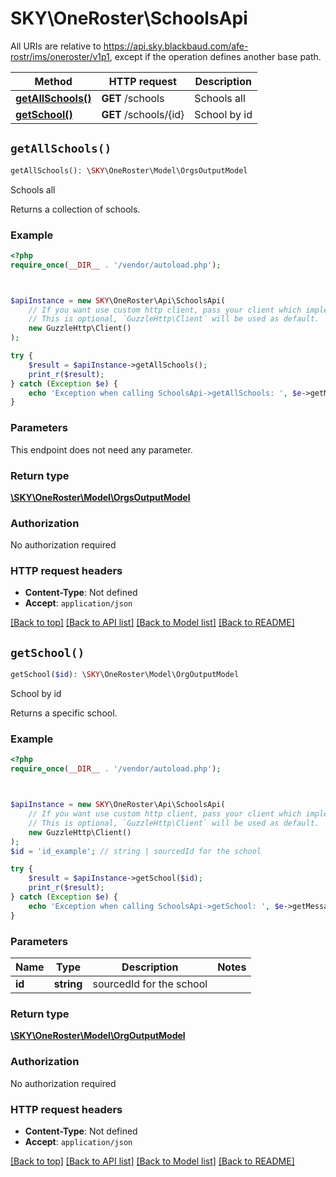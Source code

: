 # SKY\OneRoster\SchoolsApi

All URIs are relative to https://api.sky.blackbaud.com/afe-rostr/ims/oneroster/v1p1, except if the operation defines another base path.

| Method | HTTP request | Description |
| ------------- | ------------- | ------------- |
| [**getAllSchools()**](SchoolsApi.md#getAllSchools) | **GET** /schools | Schools all |
| [**getSchool()**](SchoolsApi.md#getSchool) | **GET** /schools/{id} | School by id |


## `getAllSchools()`

```php
getAllSchools(): \SKY\OneRoster\Model\OrgsOutputModel
```

Schools all

Returns a collection of schools.

### Example

```php
<?php
require_once(__DIR__ . '/vendor/autoload.php');



$apiInstance = new SKY\OneRoster\Api\SchoolsApi(
    // If you want use custom http client, pass your client which implements `GuzzleHttp\ClientInterface`.
    // This is optional, `GuzzleHttp\Client` will be used as default.
    new GuzzleHttp\Client()
);

try {
    $result = $apiInstance->getAllSchools();
    print_r($result);
} catch (Exception $e) {
    echo 'Exception when calling SchoolsApi->getAllSchools: ', $e->getMessage(), PHP_EOL;
}
```

### Parameters

This endpoint does not need any parameter.

### Return type

[**\SKY\OneRoster\Model\OrgsOutputModel**](../Model/OrgsOutputModel.md)

### Authorization

No authorization required

### HTTP request headers

- **Content-Type**: Not defined
- **Accept**: `application/json`

[[Back to top]](#) [[Back to API list]](../../README.md#endpoints)
[[Back to Model list]](../../README.md#models)
[[Back to README]](../../README.md)

## `getSchool()`

```php
getSchool($id): \SKY\OneRoster\Model\OrgOutputModel
```

School by id

Returns a specific school.

### Example

```php
<?php
require_once(__DIR__ . '/vendor/autoload.php');



$apiInstance = new SKY\OneRoster\Api\SchoolsApi(
    // If you want use custom http client, pass your client which implements `GuzzleHttp\ClientInterface`.
    // This is optional, `GuzzleHttp\Client` will be used as default.
    new GuzzleHttp\Client()
);
$id = 'id_example'; // string | sourcedId for the school

try {
    $result = $apiInstance->getSchool($id);
    print_r($result);
} catch (Exception $e) {
    echo 'Exception when calling SchoolsApi->getSchool: ', $e->getMessage(), PHP_EOL;
}
```

### Parameters

| Name | Type | Description  | Notes |
| ------------- | ------------- | ------------- | ------------- |
| **id** | **string**| sourcedId for the school | |

### Return type

[**\SKY\OneRoster\Model\OrgOutputModel**](../Model/OrgOutputModel.md)

### Authorization

No authorization required

### HTTP request headers

- **Content-Type**: Not defined
- **Accept**: `application/json`

[[Back to top]](#) [[Back to API list]](../../README.md#endpoints)
[[Back to Model list]](../../README.md#models)
[[Back to README]](../../README.md)
